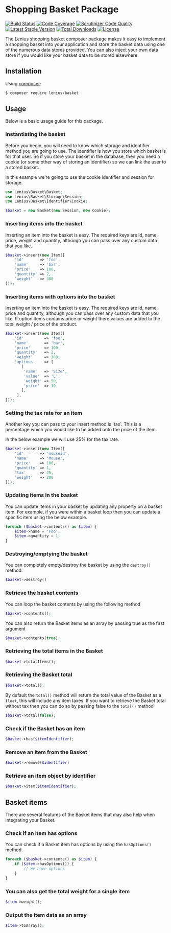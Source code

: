 # Shopping Basket Package

[![Build Status](https://travis-ci.org/Lenius/basket.svg)](https://travis-ci.org/Lenius/basket) [![Code Coverage](https://scrutinizer-ci.com/g/Lenius/basket/badges/coverage.png?b=master)](https://scrutinizer-ci.com/g/Lenius/basket/?branch=master) [![Scrutinizer Code Quality](https://scrutinizer-ci.com/g/Lenius/basket/badges/quality-score.png?b=master)](https://scrutinizer-ci.com/g/Lenius/basket/?branch=master) [![Latest Stable Version](https://poser.pugx.org/Lenius/basket/v/stable.svg)](https://packagist.org/packages/Lenius/basket) [![Total Downloads](https://poser.pugx.org/Lenius/basket/downloads.svg)](https://packagist.org/packages/Lenius/basket) [![License](https://poser.pugx.org/Lenius/basket/license.svg)](https://packagist.org/packages/Lenius/basket)

The Lenius shopping basket composer package makes it easy to implement a shopping basket into your application and
store the basket data using one of the numerous data stores provided. You can also inject your own data store if you
would like your basket data to be stored elsewhere.

## Installation
Using [composer](https://packagist.org/packages/lenius/basket):

```bash
$ composer require lenius/basket
```

## Usage
Below is a basic usage guide for this package.

### Instantiating the basket
Before you begin, you will need to know which storage and identifier method you are going to use. The identifier is
how you store which basket is for that user. So if you store your basket in the database, then you need a cookie (or some
other way of storing an identifier) so we can link the user to a stored basket.

In this example we're going to use the cookie identifier and session for storage.

```php
use Lenius\Basket\Basket;
use Lenius\Basket\Storage\Session;
use Lenius\Basket\Identifier\Cookie;

$basket = new Basket(new Session, new Cookie);
```

### Inserting items into the basket
Inserting an item into the basket is easy. The required keys are id, name, price, weight and quantity, although you can pass
over any custom data that you like.
```php
$basket->insert(new Item([
    'id'       => 'foo',
    'name'     => 'bar',
    'price'    => 100,
    'quantity' => 2,
    'weight'   => 300
]));

```

### Inserting items with options into the basket
Inserting an item into the basket is easy. The required keys are id, name, price and quantity, although you can pass
over any custom data that you like. If option items contains price or weight there values are added to the total weight / price of the product.
```php
$basket->insert(new Item([
    'id'         => 'foo',
    'name'       => 'bar',
    'price'      => 100,
    'quantity'   => 2,
    'weight'     => 300,
    'options'    => [
       [
        'name'   => 'Size',
        'value'  => 'L',
        'weight' => 50,
        'price'  => 10
       ],
     ],
]));
```

### Setting the tax rate for an item
Another key you can pass to your insert method is 'tax'. This is a percentage which you would like to be added onto
the price of the item.

In the below example we will use 25% for the tax rate.

```php
$basket->insert(new Item([
    'id'       => 'mouseid',
    'name'     => 'Mouse',
    'price'    => 100,
    'quantity' => 1,
    'tax'      => 25,
    'weight'   => 200
]));
```

### Updating items in the basket
You can update items in your basket by updating any property on a basket item. For example, if you were within a
basket loop then you can update a specific item using the below example.
```php
foreach ($basket->contents() as $item) {
    $item->name = 'Foo';
    $item->quantity = 1;
}
```

### Destroying/emptying the basket
You can completely empty/destroy the basket by using the ```destroy()``` method.
```php
$basket->destroy()
```

### Retrieve the basket contents
You can loop the basket contents by using the following method
```php
$basket->contents();
```

You can also return the Basket items as an array by passing true as the first argument
```php
$basket->contents(true);
```

### Retrieving the total items in the Basket
```php
$basket->totalItems();
```

### Retrieving the Basket total
```php
$basket->total();
```

By default the ```total()``` method will return the total value of the Basket as a ```float```, this will include
any item taxes. If you want to retrieve the Basket total without tax then you can do so by passing false to the
```total()``` method
```php
$basket->total(false);
```

### Check if the Basket has an item
```php
$basket->has($itemIdentifier);
```

### Remove an item from the Basket
```php
$basket->remove($identifier)
```

### Retrieve an item object by identifier
```php
$basket->item($itemIdentifier);
```

## Basket items
There are several features of the Basket items that may also help when integrating your Basket.

### Check if an item has options
You can check if a Basket item has options by using the ```hasOptions()``` method.

```php
foreach ($basket->contents() as $item) {
    if ($item->hasOptions()) {
        // We have options
    }
}
```

### You can also get the total weight for a single item
```php
$item->weight();
```

### Output the item data as an array
```php
$item->toArray();
```
